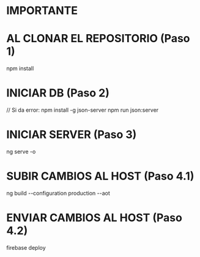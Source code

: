 
# IMPORTANTE #

# AL CLONAR EL REPOSITORIO (Paso 1)
npm install
 
# INICIAR DB (Paso 2)
// Si da error: npm install -g json-server
npm run json:server

# INICIAR SERVER (Paso 3)
ng serve -o

# SUBIR CAMBIOS AL HOST (Paso 4.1)
ng build --configuration production --aot

# ENVIAR CAMBIOS AL HOST (Paso 4.2)
firebase deploy
